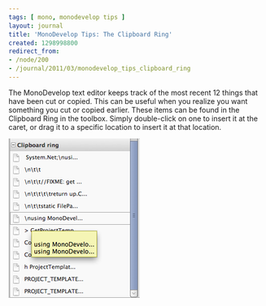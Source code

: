 ```yaml
---
tags: [ mono, monodevelop tips ]
layout: journal
title: 'MonoDevelop Tips: The Clipboard Ring'
created: 1298998800
redirect_from:
- /node/200
- /journal/2011/03/monodevelop_tips_clipboard_ring
---
```

The MonoDevelop text editor keeps track of the most recent 12 things that have
been cut or copied. This can be useful when you realize you want something you
cut or copied earlier. These items can be found in the Clipboard Ring in the
toolbox. Simply double-click on one to insert it at the caret, or drag it to a
specific location to insert it at that location.<!--break-->

![The Clipboard Ring](/files/images/md-tips/clipboard-ring.png)